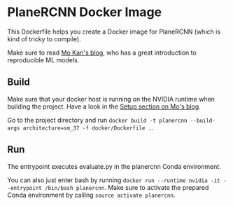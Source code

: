 # PlaneRCNN Docker Image

This Dockerfile helps you create a Docker image for PlaneRCNN (which is kind of tricky to compile).

Make sure to read [Mo Kari's blog](https://blog.mkari.de/posts/reproducible-ml-models-using-docker/), who has a great introduction to reproducible ML models. 

## Build

Make sure that your docker host is running on the NVIDIA runtime when building the project. Have a look in the [Setup section on Mo's blog](https://blog.mkari.de/posts/reproducible-ml-models-using-docker/). 

Go to the project directory and run ```docker build -t planercnn --build-args architecture=sm_37 -f docker/Dockerfile .```. 

## Run

The entrypoint executes evaluate.py in the planercnn Conda environment. 

You can also just enter bash by running ```docker run --runtime nvidia -it --entrypoint /bin/bash planercnn```. Make sure to activate the prepared Conda environment by calling ```source activate planercnn```.
